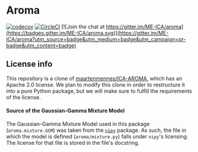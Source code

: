 # Aroma

[![codecov](https://codecov.io/gh/ME-ICA/aroma/branch/main/graph/badge.svg)](https://codecov.io/gh/ME-ICA/aroma)
[![CircleCI](https://circleci.com/gh/ME-ICA/aroma.svg?branch=main&style=shield)](https://circleci.com/gh/ME-ICA/aroma) [![Join the chat at https://gitter.im/ME-ICA/aroma](https://badges.gitter.im/ME-ICA/aroma.svg)](https://gitter.im/ME-ICA/aroma?utm_source=badge&utm_medium=badge&utm_campaign=pr-badge&utm_content=badge)

## License info

This repository is a clone of [maartenmennes/ICA-AROMA](https://github.com/maartenmennes/ICA-AROMA),
which has an Apache 2.0 license. We plan to modify this clone in order to restructure it into a
pure Python package, but we will make sure to fulfill the requirements of the license.

#### Source of the Gaussian-Gamma Mixture Model

The Gaussian-Gamma Mixture Model used in this package (`aroma.mixture.GGM`) was taken from
the [`nipy`](https://github.com/nipy/nipy) package. As such, the file in which the model
is defined (`aroma/mixture.py`) falls under `nipy`'s licensing. The license for that file
is stored in the file's docstring.

